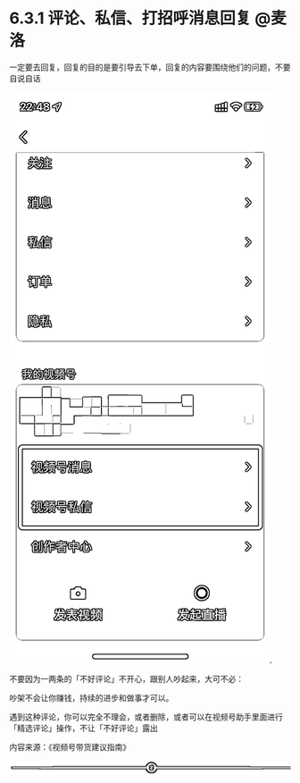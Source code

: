# 6.3.1 评论、私信、打招呼消息回复 @麦洛

一定要去回复，回复的目的是要引导去下单，回复的内容要围绕他们的问题，不要自说自话

![](img/fd037e144d95d1382a48c758738ea240.png)

不要因为一两条的「不好评论」不开心，跟别人吵起来，大可不必：

吵架不会让你赚钱，持续的进步和做事才可以。

遇到这种评论，你可以完全不理会，或者删除，或者可以在视频号助手里面进行「精选评论」操作，不让「不好评论」露出

内容来源：《视频号带货建议指南》

![](img/dda9ffd2a755d5c9e9ef78686ed11785.png)